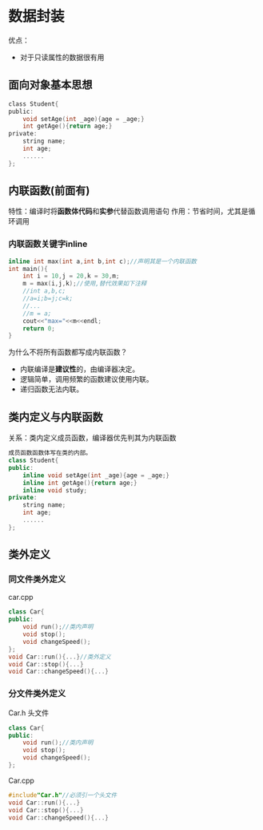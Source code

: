 # 数据封装
优点：
* 对于只读属性的数据很有用
## 面向对象基本思想

```C
class Student{
public:
    void setAge(int _age){age = _age;}
    int getAge(){return age;}
private:
    string name;
    int age;
    ......
};
```
## 内联函数(前面有)
特性：编译时将**函数体代码**和**实参**代替函数调用语句
作用：节省时间，尤其是循环调用

### 内联函数关键字inline
```C++
inline int max(int a,int b,int c);//声明其是一个内联函数
int main(){
    int i = 10,j = 20,k = 30,m;
    m = max(i,j,k);//使用,替代效果如下注释
    //int a,b,c;
    //a=i;b=j;c=k;
    //...
    //m = a;
    cout<<"max="<<m<<endl;
    return 0;
}
```

为什么不将所有函数都写成内联函数？
* 内联编译是**建议性**的，由编译器决定。
* 逻辑简单，调用频繁的函数建议使用内联。
* 递归函数无法内联。

## 类内定义与内联函数
关系：类内定义成员函数，编译器优先判其为内联函数
```C++
成员函数函数体写在类的内部。
class Student{
public:
    inline void setAge(int _age){age = _age;}
    inline int getAge(){return age;}
    inline void study;
private:
    string name;
    int age;
    ......
};
```

## 类外定义
### 同文件类外定义
car.cpp
```C++
class Car{
public:
    void run();//类内声明
    void stop();
    void changeSpeed();
};
void Car::run(){...}//类外定义
void Car::stop(){...}
void Car::changeSpeed(){...}
```
### 分文件类外定义
Car.h
头文件
```C++
class Car{
public:
    void run();//类内声明
    void stop();
    void changeSpeed();
};
```
Car.cpp
```C++
#include"Car.h"//必须引一个头文件
void Car::run(){...}
void Car::stop(){...}
void Car::changeSpeed(){...}
```